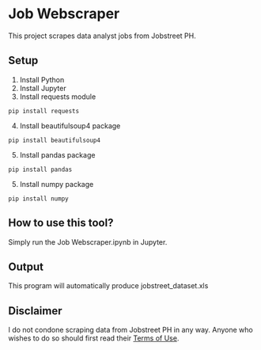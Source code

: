 
# Job Webscraper

This project scrapes data analyst jobs from Jobstreet PH.

## Setup
1. Install Python
2. Install Jupyter
3. Install requests module
```
pip install requests
```
4. Install beautifulsoup4 package
```
pip install beautifulsoup4
```
5. Install pandas package
```
pip install pandas
```
5. Install numpy package
```
pip install numpy
```

## How to use this tool?
Simply run the Job Webscraper.ipynb in Jupyter.

## Output
This program will automatically produce jobstreet_dataset.xls

## Disclaimer
I do not condone scraping data from Jobstreet PH in any way. Anyone who wishes to do so should first read their [Terms of Use](https://www.jobstreet.com/about-us/en-ph/terms-of-use/).




